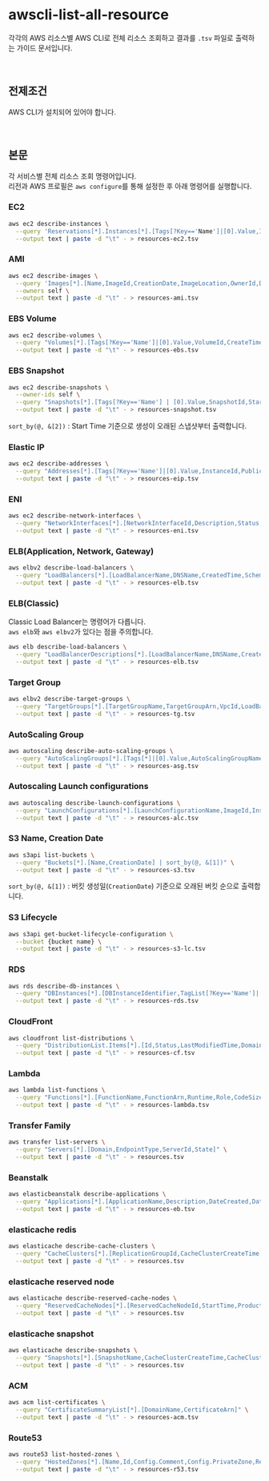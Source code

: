 # awscli-list-all-resource

각각의 AWS 리소스별 AWS CLI로 전체 리소스 조회하고 결과를 `.tsv` 파일로 출력하는 가이드 문서입니다.

&nbsp;

## 전제조건

AWS CLI가 설치되어 있어야 합니다.

&nbsp;

## 본문

각 서비스별 전체 리소스 조회 명령어입니다.  
리전과 AWS 프로필은 `aws configure`를 통해 설정한 후 아래 명령어를 실행합니다.  

### EC2

```bash
aws ec2 describe-instances \
  --query 'Reservations[*].Instances[*].[Tags[?Key=='Name']|[0].Value,InstanceId,LaunchTime,State.Name,InstanceType,Placement.AvailabilityZone,PublicIpAddress,PlatformDetails,VpcId,SubnetId]' \
  --output text | paste -d "\t" - > resources-ec2.tsv
```

### AMI

```bash
aws ec2 describe-images \
  --query 'Images[*].[Name,ImageId,CreationDate,ImageLocation,OwnerId,Description,PlatformDetails]' \
  --owners self \
  --output text | paste -d "\t" - > resources-ami.tsv
```

### EBS Volume

```bash
aws ec2 describe-volumes \
  --query "Volumes[*].[Tags[?Key=='Name']|[0].Value,VolumeId,CreateTime,State,Size,Iops,VolumeType]" \
  --output text | paste -d "\t" - > resources-ebs.tsv
```

### EBS Snapshot

```bash
aws ec2 describe-snapshots \
  --owner-ids self \
  --query "Snapshots[*].[Tags[?Key=='Name'] | [0].Value,SnapshotId,StartTime,State,VolumeId,VolumeSize] | sort_by(@, &[2])" \
  --output text | paste -d "\t" - > resources-snapshot.tsv
```

`sort_by(@, &[2])` : Start Time 기준으로 생성이 오래된 스냅샷부터 출력합니다.

### Elastic IP

```bash
aws ec2 describe-addresses \
  --query "Addresses[*].[Tags[?Key=='Name']|[0].Value,InstanceId,PublicIp,AllocationId,AssociationId,Domain,NetworkInterfaceId,NetworkInterfaceOwnerId,PrivateIpAddress]" \
  --output text | paste -d "\t" - > resources-eip.tsv
```

### ENI

```bash
aws ec2 describe-network-interfaces \
  --query "NetworkInterfaces[*].[NetworkInterfaceId,Description,Status,PrivateDnsName,PrivateIpAddress]" \
  --output text | paste -d "\t" - > resources-eni.tsv
```

### ELB(Application, Network, Gateway)

```bash
aws elbv2 describe-load-balancers \
  --query "LoadBalancers[*].[LoadBalancerName,DNSName,CreatedTime,Scheme,VpcId,State.Code,Type]" \
  --output text | paste -d "\t" - > resources-elb.tsv
```

### ELB(Classic)

Classic Load Balancer는 명령어가 다릅니다.  
`aws elb`와 `aws elbv2`가 있다는 점을 주의합니다.

```bash
aws elb describe-load-balancers \
  --query "LoadBalancerDescriptions[*].[LoadBalancerName,DNSName,CreatedTime,Scheme,VPCId]" \
  --output text | paste -d "\t" - > resources-elb.tsv
```

### Target Group

```bash
aws elbv2 describe-target-groups \
  --query "TargetGroups[*].[TargetGroupName,TargetGroupArn,VpcId,LoadBalancerArns[0]]" \
  --output text | paste -d "\t" - > resources-tg.tsv
```

### AutoScaling Group

```bash
aws autoscaling describe-auto-scaling-groups \
  --query "AutoScalingGroups[*].[Tags[*]|[0].Value,AutoScalingGroupName,MinSize,MaxSize,DesiredCapacity,TargetGroupARNs[0],CreatedTime]" \
  --output text | paste -d "\t" - > resources-asg.tsv
```

### Autoscaling Launch configurations

```bash
aws autoscaling describe-launch-configurations \
  --query "LaunchConfigurations[*].[LaunchConfigurationName,ImageId,InstanceType,CreatedTime]" \
  --output text | paste -d "\t" - > resources-alc.tsv
```

### S3 Name, Creation Date

```bash
aws s3api list-buckets \
  --query "Buckets[*].[Name,CreationDate] | sort_by(@, &[1])" \
  --output text | paste -d "\t" - > resources-s3.tsv
```

`sort_by(@, &[1])` : 버킷 생성일(`CreationDate`) 기준으로 오래된 버킷 순으로 출력합니다.

### S3 Lifecycle

```bash
aws s3api get-bucket-lifecycle-configuration \
  --bucket {bucket name} \
  --output text | paste -d "\t" - > resources-s3-lc.tsv
```

### RDS

```bash
aws rds describe-db-instances \
  --query "DBInstances[*].[DBInstanceIdentifier,TagList[?Key=='Name']|[0].Value,DBInstanceClass,Engine,DBInstanceStatus,MasterUsername,DBName,AllocatedStorage,InstanceCreateTime,LatestRestorableTime,MultiAZ,EngineVersion,AutoMinorVersionUpgrade]" \
  --output text | paste -d "\t" - > resources-rds.tsv
```

### CloudFront

```bash
aws cloudfront list-distributions \
  --query "DistributionList.Items[*].[Id,Status,LastModifiedTime,DomainName,Aliases.Items[0],Origins.Items|[0].DomainName]" \
  --output text | paste -d "\t" - > resources-cf.tsv
```

### Lambda

```bash
aws lambda list-functions \
  --query "Functions[*].[FunctionName,FunctionArn,Runtime,Role,CodeSize,Description,MemorySize,LastModified]" \
  --output text | paste -d "\t" - > resources-lambda.tsv
```

### Transfer Family

```bash
aws transfer list-servers \
  --query "Servers[*].[Domain,EndpointType,ServerId,State]" \
  --output text | paste -d "\t" - > resources.tsv
```

### Beanstalk

```bash
aws elasticbeanstalk describe-applications \
  --query "Applications[*].[ApplicationName,Description,DateCreated,DateUpdated,ApplicationArn]" \
  --output text | paste -d "\t" - > resources-eb.tsv
```

### elasticache redis

```bash
aws elasticache describe-cache-clusters \
  --query "CacheClusters[*].[ReplicationGroupId,CacheClusterCreateTime,CacheClusterId,CacheNodeType,Engine,CacheClusterStatus]" \
  --output text | paste -d "\t" - > resources.tsv
```

### elasticache reserved node

```bash
aws elasticache describe-reserved-cache-nodes \
  --query "ReservedCacheNodes[*].[ReservedCacheNodeId,StartTime,ProductDescription]" \
  --output text | paste -d "\t" - > resources.tsv
```

### elasticache snapshot

```bash
aws elasticache describe-snapshots \
  --query "Snapshots[*].[SnapshotName,CacheClusterCreateTime,CacheClusterId,SnapshotStatus,CacheNodeType,Engine,EngineVersion]" \
  --output text | paste -d "\t" - > resources.tsv
```

### ACM

```bash
aws acm list-certificates \
  --query "CertificateSummaryList[*].[DomainName,CertificateArn]" \
  --output text | paste -d "\t" - > resources-acm.tsv
```

### Route53

```bash
aws route53 list-hosted-zones \
  --query "HostedZones[*].[Name,Id,Config.Comment,Config.PrivateZone,ResourceRecordSetCount]" \
  --output text | paste -d "\t" - > resources-r53.tsv
```
